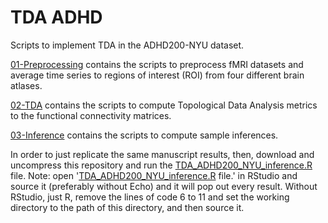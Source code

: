 # TDA ADHD
Scripts to implement TDA in the ADHD200-NYU dataset.

[01-Preprocessing](https://github.com/BrainMapINB/TDA_ADHD/tree/master/01-Preprocessing) contains the scripts to preprocess fMRI datasets and average time series to regions of interest (ROI) from four different brain atlases.

[02-TDA](https://github.com/BrainMapINB/TDA_ADHD/tree/master/02-TDA) contains the scripts to compute Topological Data Analysis metrics to the functional connectivity matrices.

[03-Inference](https://github.com/BrainMapINB/TDA_ADHD/tree/master/03-Inference) contains the scripts to compute sample inferences.

In order to just replicate the same manuscript results, then, download and uncompress this repository and run the [TDA_ADHD200_NYU_inference.R](https://github.com/BrainMapINB/TDA_ADHD/blob/master/03-Inference/TDA_ADHD200_NYU_inference.R) file.
Note: open '[TDA_ADHD200_NYU_inference.R](https://github.com/BrainMapINB/TDA_ADHD/blob/master/03-Inference/TDA_ADHD200_NYU_inference.R) file.' in RStudio and source it (preferably without Echo) and it will pop out every result. Without RStudio, just R, remove the lines of code 6 to 11 and set the working directory to the path of this directory, and then source it.
